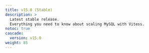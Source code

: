 ```yaml
---
title: v15.0 (Stable)
description: >
  Latest stable release.
  Everything you need to know about scaling MySQL with Vitess.
notoc: true
cascade:
  version: v15.0
weight: 85
---
```

